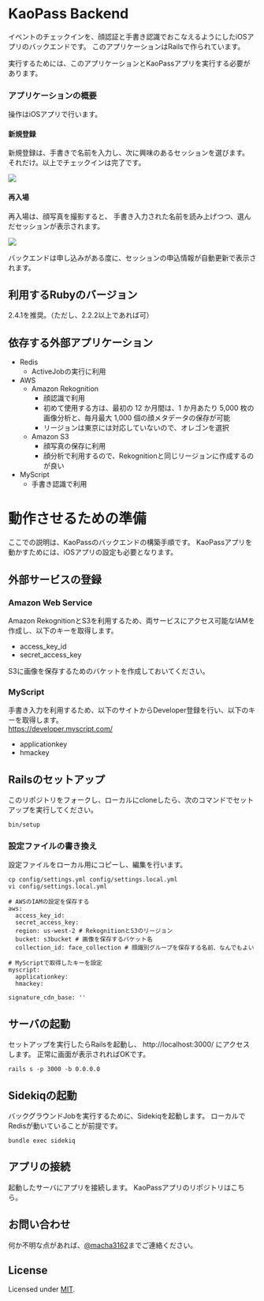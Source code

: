 # KaoPass Backend

イベントのチェックインを、顔認証と手書き認識でおこなえるようにしたiOSアプリのバックエンドです。
このアプリケーションはRailsで作られています。

実行するためには、このアプリケーションとKaoPassアプリを実行する必要があります。

### アプリケーションの概要


操作はiOSアプリで行います。

#### 新規登録
新規登録は、手書きで名前を入力し、次に興味のあるセッションを選びます。
それだけ。以上でチェックインは完了です。

<img src="https://media.giphy.com/media/6ekYTjQ5Gx4D6/giphy.gif" />

#### 再入場
再入場は、顔写真を撮影すると、
手書き入力された名前を読み上げつつ、選んだセッションが表示されます。

<img src="https://media.giphy.com/media/DqWgTaUIAbv4A/giphy.gif" />

バックエンドは申し込みがある度に、セッションの申込情報が自動更新で表示されます。



## 利用するRubyのバージョン
2.4.1を推奨。（ただし、2.2.2以上であれば可）

## 依存する外部アプリケーション

* Redis
  * ActiveJobの実行に利用
* AWS
  * Amazon Rekognition
    * 顔認識で利用
    * 初めて使用する方は、最初の 12 か月間は、1 か月あたり 5,000 枚の画像分析と、毎月最大 1,000 個の顔メタデータの保存が可能
    * リージョンは東京には対応していないので、オレゴンを選択
  * Amazon S3
    * 顔写真の保存に利用
    * 顔分析で利用するので、Rekognitionと同じリージョンに作成するのが良い
* MyScript
  * 手書き認識で利用

# 動作させるための準備

ここでの説明は、KaoPassのバックエンドの構築手順です。
KaoPassアプリを動かすためには、iOSアプリの設定も必要となります。


## 外部サービスの登録

### Amazon Web Service
Amazon RekognitionとS3を利用するため、両サービスにアクセス可能なIAMを作成し、以下のキーを取得します。
* access_key_id
* secret_access_key

S3に画像を保存するためのバケットを作成しておいてください。


### MyScript

手書き入力を利用するため、以下のサイトからDeveloper登録を行い、以下のキーを取得します。</br>
https://developer.myscript.com/
* applicationkey
* hmackey

## Railsのセットアップ

このリポジトリをフォークし、ローカルにcloneしたら、次のコマンドでセットアップを実行してください。

```
bin/setup
```

### 設定ファイルの書き換え

設定ファイルをローカル用にコピーし、編集を行います。
```
cp config/settings.yml config/settings.local.yml
vi config/settings.local.yml
```

```
# AWSのIAMの設定を保存する
aws:
  access_key_id:
  secret_access_key:
  region: us-west-2 # RekognitionとS3のリージョン
  bucket: s3bucket # 画像を保存するバケット名
  collection_id: face_collection # 顔識別グループを保存する名前、なんでもよい

# MyScriptで取得したキーを設定
myscript:
  applicationkey:
  hmackey:

signature_cdn_base: ''
```


## サーバの起動

セットアップを実行したらRailsを起動し、 http://localhost:3000/ にアクセスします。
正常に画面が表示されればOKです。

```
rails s -p 3000 -b 0.0.0.0
```

## Sidekiqの起動

バックグラウンドJobを実行するために、Sidekiqを起動します。
ローカルでRedisが動いていることが前提です。

```
bundle exec sidekiq
```

## アプリの接続

起動したサーバにアプリを接続します。
KaoPassアプリのリポジトリはこちら。

## お問い合わせ

何か不明な点があれば、[@macha3162](https://twitter.com/macha3162)までご連絡ください。


## License

Licensed under [MIT](https://github.com/TalAter/annyang/blob/master/LICENSE).